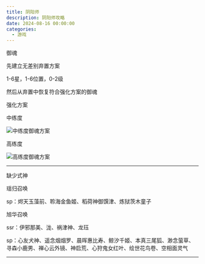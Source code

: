 ```yaml
---
title: 阴阳师
description: 阴阳师攻略
date: 2024-08-16 00:00:00
categories: 
  - 游戏
---
```

御魂

先建立无差别弃置方案

1-6星，1-6位置，0-2级

然后从弃置中恢复符合强化方案的御魂

强化方案

中练度

![中练度御魂方案](中练度御魂方案.png)

高练度

![高练度御魂方案](高练度御魂方案.png)

---

缺少式神

瑶归召唤

sp：烬天玉藻前、聆海金鱼姬、稻荷神御馔津、炼狱茨木童子

旭华召唤

ssr：伊邪那美、泷、祸津神、龙珏

sp：心友犬神、遥念烟烟罗、晨晖惠比寿、鲸汐千姬、本真三尾狐、渺念萤草、寻森小鹿男、禅心云外镜、神启荒、心狩鬼女红叶、绘世花鸟卷、空相面灵气

---
